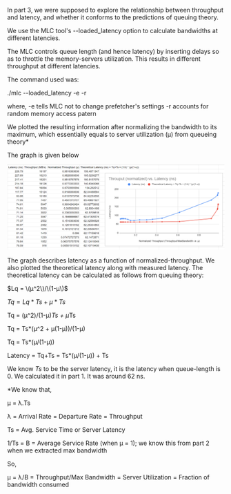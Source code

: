 In part 3, we were supposed to explore the relationship between throughput and latency, and whether it conforms to the predictions of queuing theory.

We use the MLC tool's --loaded_latency option to calculate bandwidths at different latencies.

The MLC controls queue length (and hence latency) by inserting delays so as to throttle the memory-servers utilization. This results in different throughput at different latencies.

The command used was:

./mlc --loaded_latency -e -r

where,
-e tells MLC not to change prefetcher's settings
-r accounts for random memory access patern

 We plotted the resulting information after normalizing the bandwidth to its maximum, which essentially equals to server utilization (µ) from queueing theory* 

 The graph is given below

 ![plot](./throughput_vs_latency.PNG) 

 The graph describes latency as a function of normalized-throughput. We also plotted the theoretical latency along with measured latency. The theoretical latency can be calculated as follows from queuing theory:

 $Lq = \(µ^2\)/\(1-µ\)$

 $Tq = Lq*Ts + µ*Ts$

 Tq = (µ^2)/(1-µ)*Ts + µ*Ts

 Tq = Ts*(µ^2 + µ(1-µ))/(1-µ)

 Tq = Ts*(µ/(1-µ))

 Latency = Tq+Ts = Ts*(µ/(1-µ)) + Ts

 We know $Ts$ to be the server latency, it is the latency when queue-length is 0. We calculated it in part 1. It was around 62 ns.


 *We know that,

 µ = λ.Ts

 λ = Arrival Rate = Departure Rate = Throughput

 Ts = Avg. Service Time or Server Latency

 1/Ts = B = Average Service Rate (when µ = 1); we know this from part 2 when we extracted max bandwidth

 So,

 µ = λ/B = Throughput/Max Bandwidth = Server Utilization = Fraction of bandwidth consumed